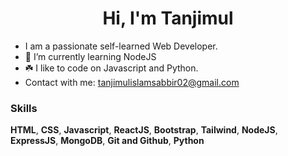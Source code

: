 <h1 align="center"> Hi, I'm Tanjimul</h1>


- I am a passionate self-learned Web Developer. 
- 🌱 I’m currently learning NodeJS
- ☘️ I like to code on Javascript and Python.
- Contact with me: tanjimulislamsabbir02@gmail.com

### Skills 
**HTML**, **CSS**, **Javascript**, **ReactJS**, **Bootstrap**, **Tailwind**, **NodeJS**, **ExpressJS**, **MongoDB**, **Git and Github**, **Python**
